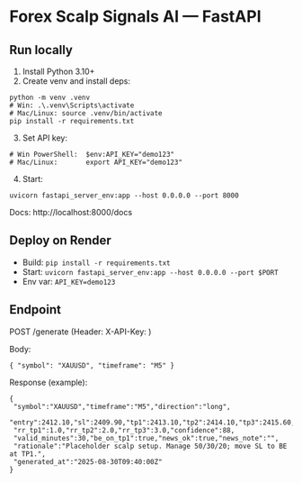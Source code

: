 # Forex Scalp Signals AI — FastAPI

## Run locally
1) Install Python 3.10+
2) Create venv and install deps:
```
python -m venv .venv
# Win: .\.venv\Scripts\activate
# Mac/Linux: source .venv/bin/activate
pip install -r requirements.txt
```
3) Set API key:
```
# Win PowerShell:  $env:API_KEY="demo123"
# Mac/Linux:       export API_KEY="demo123"
```
4) Start:
```
uvicorn fastapi_server_env:app --host 0.0.0.0 --port 8000
```
Docs: http://localhost:8000/docs

## Deploy on Render
- Build: `pip install -r requirements.txt`
- Start: `uvicorn fastapi_server_env:app --host 0.0.0.0 --port $PORT`
- Env var: `API_KEY=demo123`

## Endpoint
POST /generate  (Header: X-API-Key: <your key>)

Body:
```
{ "symbol": "XAUUSD", "timeframe": "M5" }
```

Response (example):
```
{
 "symbol":"XAUUSD","timeframe":"M5","direction":"long",
 "entry":2412.10,"sl":2409.90,"tp1":2413.10,"tp2":2414.10,"tp3":2415.60,
 "rr_tp1":1.0,"rr_tp2":2.0,"rr_tp3":3.0,"confidence":88,
 "valid_minutes":30,"be_on_tp1":true,"news_ok":true,"news_note":"",
 "rationale":"Placeholder scalp setup. Manage 50/30/20; move SL to BE at TP1.",
 "generated_at":"2025-08-30T09:40:00Z"
}
```

